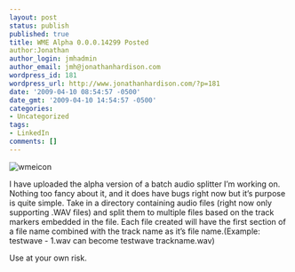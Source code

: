 ```yaml
---
layout: post
status: publish
published: true
title: WME Alpha 0.0.0.14299 Posted
author:Jonathan
author_login: jmhadmin
author_email: jmh@jonathanhardison.com
wordpress_id: 181
wordpress_url: http://www.jonathanhardison.com/?p=181
date: '2009-04-10 08:54:57 -0500'
date_gmt: '2009-04-10 14:54:57 -0500'
categories:
- Uncategorized
tags:
- LinkedIn
comments: []
---
```

![wmeicon]({{site.base}}/imagecontent/2009/04/wmeicon1.png)

I have uploaded the alpha version of a batch audio splitter I’m working on. Nothing too fancy about it, and it does have bugs right now but it’s purpose is quite simple. Take in a directory containing audio files (right now only supporting .WAV files) and split them to multiple files based on the track markers embedded in the file. Each file created will have the first section of a file name combined with the track name as it’s file name.(Example: testwave - 1.wav can become testwave trackname.wav)

Use at your own risk.
